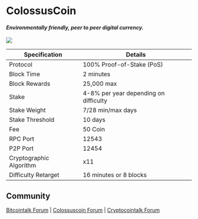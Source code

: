 <h1>ColossusCoin</h1>
<h4><i>Environmentally friendly, peer to peer digital currency.</i></h4>
<img src="https://i.imgur.com/fY47HwT.jpg" />

| Specification  | Details |
| ------------- | ------------- |
| Protocol  | 100% Proof-of-Stake (PoS)  |
| Block Time  | 2 minutes |
| Block Rewards  | 25,000 max  |
| Stake  | 4-8% per year depending on difficulty  |
| Stake Weight | 7/28 min/max days |
| Stake Threshold | 10 days |
| Fee | 50 Coin |
| RPC Port  | 12543  |
| P2P Port | 12454 |
| Cryptographic Algorithm  | x11  |
| Difficulty Retarget  | 16 minutes or 8 blocks |

<h2>Community</h2>
<p><a href="https://bitcointalk.org/index.php?topic=492392.0" target="_blank">Bitcointalk Forum</a> | <a href="http://www.colossuscointalk.org/index.php" target="_blank">Colossuscoin Forum</a> | <a href="https://cryptocointalk.com/forum/372-colossuscoin-col/" target="_blank">Cryptocointalk Forum</a></p>

